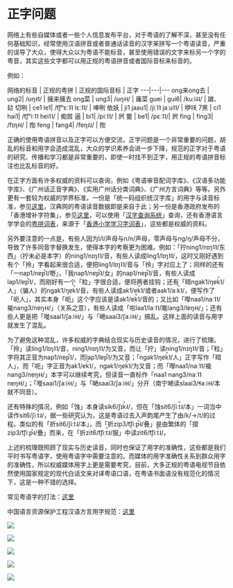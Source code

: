 # 正字问题

网络上有些自媒体或者一些个人信息发布平台，对于粤语的了解不深，甚至没有任何基础知识，经常使用汉语拼音或者普通话读音的汉字来拼写一个粤语读音，严重的误导了大众，使得大众以为粤语不能标音，甚至使用错误的文字来标另一个字的粤音，其实这些文字都可以用正规的粤语拼音或者国际音标来标音的。

例如：

网络的标音 |	正规的粤拼 |	正规的国际音标 |	正字
---|---|---
ong来ong去 |	ung2|	/ʊŋ˧˥/ |	擁来擁去
ong菜 |	ung3|	/ʊŋ˧˧/ |	蕹菜
guei |	gui6|	/kuːi˨˨/ |	䠩、攰
切咧 |	ce1 le1|	/t͡ʃʰɛː˥˥ lɛː˥˥/ |	唓咧
依妖 |	ji1 jaau1|	/jiː˥˥ jaːu˥˥/ |	咿㕭
7黑 |	ci1 hai1|	/t͡ʃʰiː˥˥ hɐi˥˥/ |	痴㞓
逼 |	bi1|	/piː˥˥/ |	屄
鳖 |	be1|	/pɛː˥˥/|	屄
fing |	fing3|	/fɪŋ˧˧/ |	揈
feng |	fang4|	/fɐŋ˨˩/ |	  揈

正确的使用粤语拼音以及正字可以方便交流，正字问题是一个非常重要的问题，胡乱的标音和用字会造成混乱，大众的学识素养会进一步下降，规范的正字对于粤语的研究、传播和学习都是非常重要的，即使一时找不到正字，用正规的粤语拼音标注也比乱标音的好。

在正字方面有许多权威的资料可以查询，例如《粤语审音配词字库》、《汉语多功能字库》、《广州话正音字典》、《实用广州话分类词典》、《广州方言词典》等等。另外更有一套较为权威的学界标准，一份是「统一码组织统汉字库」的用字与读音标准，参见[这里](http://www.unicode.org/charts/unihan.html)，汉典网的粤语读音数据即是来自于此；另一份是香港政府发布的「香港增补字符集」，参见[这里](https://www.ogcio.gov.hk/tc/our_work/business/tech_promotion/ccli/hkscs/)，可以使用「[汉字查询系统](http://glyph.iso10646hk.net/ccs/ccs.jsp?lang=zh_TW)」查询，还有香港语言学学会的[粤拼词表](http://corpus.ied.edu.hk/JPwordlist/index.php)，来源于「[香港小学学习字词表](http://www.edbchinese.hk/lexlist_en/)」，这些都是权威的资料。

另外要注意的一点是，有些人因为l/l/声母与n/n/声母，零声母与ng/ŋ/声母不分，导致了许多同音字替换发生，使得本字的考察更为困难。例如：「拧ning1/nɪŋ˥˥/东西」（拧未必是本字）的ning1/nɪŋ˥˥/音，有些人读成ling1/lɪŋ˥˥/，这时又刚好遇到有个「拎」字看起来很合适，便把ling1/lɪŋ˥˥/音与「拎」字对应上了；同样的还有「一nap1/nɐp̚˥/嘢」，「我nap1/nɐp̚˥/女」的nap1/nɐp̚˥/音，有些人读成lap1/lɐp̚˥/，而刚好有一个「粒」字很合适，便将两者挂钩；还有「眲ngak1/ŋɐk̚˥/人」（骗人）的ngak1/ŋɐk̚˥/音，有些人读成ak1/ɐk̚˥/或者aak1/aːk̚˥/，便写作了「呃人」，其实本身「呃」这个字应该是读ak1/ɐk̚˥/音的；又比如「𠸎naa1/naː˥˥/褦nang3/nɐŋ˧˧/」（关系之意），有些人读成「啦laa1/laː˥˥/𠹌lang3/lɐŋ˧˧/」；还有些人更是把「嘥saai1/ʃaːi˧˧/」与「嗮saai3/ʃaːi˧˧/」搞乱。这样上面的读音与用字就发生了混乱。

为了避免这种混乱，许多权威的字典结合现实与历史读音的情况，进行了梳理。「拎」读ling1/lɪŋ˥˥/音，ning1/nɪŋ˥˥/为又音，而让「拧」读ning1/nɪŋ˥˥/音；「粒」字将其正音为nap1/nɐp̚˥/，而lap1/lɐp̚˥/为又音；「ngak1/ŋɐk̚˥/人」正字写作「眲人」，而「呃」字正音为ak1/ɐk̚˥/，ngak1/ŋɐk̚˥/为又音；而「𠸎naa1/naː˥˥/褦nang3/nɐŋ˧˧/」本字可以继续考究，但读音一直标作「naa1 nang3/naː˥˥ nɐŋ˧˧/」；「嘥saai1/ʃaːi˧˧/」与「嗮saai3/ʃaːi˧˧/」分开（南宁嗮读slaai3/ɬaːi˧˧/本就不同音）。

还有特殊的情况，例如「蚀」本身读sik6/ʃɪk̚˨/，但在「蚀sit6/ʃiːt̚˨/本」一词当中读作sit6/ʃiːt̚˨/，据一些研究认为，这是粤语过去入声韵尾产生了由/k/-&gt;/t/的过程。类似的有「折sit6/ʃiːt̚˨/本」，而「折zip3/t͡ʃiːp̚˧/叠」是由繁体的「摺zip3/t͡ʃiːp̚˧/疊」而来，在「折zit6/t͡ʃiːt̚˨/服」中读zit6/t͡ʃiːt̚˨/。

上述的梳理既照顾了现实与历史读音，同时也保证了用字的准确性，这些都是我们平时书写粤语字，使用粤语字中需要注意的。而媒体的用字准确性关系到群众用字的准确性，所以权威媒体用字上更是需要考究，目前，大多正规的粤语电视节目依然使用国家规定的现代白话文来对译粤语口语，在粤语书面语没有规范化的情况下，这是一种不错的选择。

常见粤语字的打法：[这里](http://restools.hanzify.org/other/canchars.htm)

中国语言资源保护工程汉语方言用字规范：[这里](http://www.moe.edu.cn/s78/A19/A19_gggs/A19_sjhj/201704/t20170405_301845.html)

![](http://pcj4g4ziw.bkt.clouddn.com/image/section2.7/汉语方言用字规范.png)

![](http://pcj4g4ziw.bkt.clouddn.com/image/section2.7/汉语方言用字规范2.png)

![](http://pcj4g4ziw.bkt.clouddn.com/image/section2.7/汉语方言用字规范3.png)

![](http://pcj4g4ziw.bkt.clouddn.com/image/section2.7/汉语方言用字规范4.png)

![](http://pcj4g4ziw.bkt.clouddn.com/image/section2.7/汉语方言用字规范5.png)





​​​​



